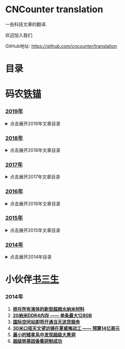 CNCounter translation
===========

一些科技文章的翻译.

欢迎加入我们. 

GitHub地址: <https://github.com/cncounter/translation>

# 目录 #


##

# 码农[铁锚](http://blog.csdn.net/renfufei)


### [2019年](./tiemao_2019/)

<details>
<summary>点击展开2019年文章目录</summary>


* [01.JVM性能调优系列](./tiemao_2019/01_jvm_optimization/README.md)
* [02.Web开发团队常备工具](./tiemao_2019/02_software-teams-tools/02_software-teams-tools.md)
* [03.MySQL-JDBC驱动-连接参数说明](./tiemao_2019/03_mysql_jdbc_properties/README.md)
* [04.升级https - 解决系统被网络运营商植入广告等问题](./tiemao_2019/04_to_https/04_to_https.md)
* [05.Spring Data MongoDB系列(二): 简单查询](./tiemao_2019/05_queries-in-spring-data-mongodb/05_queries-in-spring-data-mongodb.md)
* [06.elasticsearch 入门实战](./tiemao_2019/06_elasticsearch/06_elasticsearch.md)
* [07.Java进阶知识 - 线程间通信](./tiemao_2019/07_java-inter-thread-communication/07_java-inter-thread-communication.md)
* [08.获取JS中的调用栈](./tiemao_2019/08_js_call_stack/08_js_call_stack.md)
* [09.同01-JVM](./tiemao_2019/09_jvm_optimization/09_jvm_optimization.md)
* [10.同01-Compiler](./tiemao_2019/10_compiler_optimization/10_compiler_optimization.md)
* [11.同01-GC](./tiemao_2019/11_gc_optimization/11_gc_optimization.md)
* [12.同01-C4](./tiemao_2019/12_c4_gc/12_c4_gc.md)
* [13.JVM 性能优化, Part 5: Java的扩容问题](./tiemao_2019/13_java_scalability/13_java_scalability.md)
* [14.idea-setting](./tiemao_2019/14_idea_setting/README.md)
* [15.HotSpot虚拟机运行时系统](./tiemao_2019/15_HotSpot_Runtime_Overview/README.md)
* [16.事务特性ACID简介](./tiemao_2019/16_DataBase_ACID/README.md)
* [17.Java与封装](./tiemao_2019/17_encapsulation-in-java/README.md)
* [18.Java多线程与并发教程](./tiemao_2019/18_java-concurrency/README.md)
* [19.mybatis-foreach问题](./tiemao_2019/19_mybatis_foreach_item/README.md)
* [20.Pauseless-GC算法](./tiemao_2019/20_Azul-The-Pauseless-GC-Algorithm/README.md)

</details>



### [2018年](./tiemao_2018/)

<details>
<summary>点击展开2018年文章目录</summary>

1. [**Java Web应用目录结构**](tiemao_2018/01_java_web_package/01_java_web_package.md)
1. [**NodeJS调用HeadLess-Chrome**](tiemao_2018/05_headless-chrome-node-js/05_headless-chrome-node-js.md)
1. [**JSON.parse()/JSON.stringify方法**](tiemao_2018/06_JSON_stringify_parse/06_JSON_stringify_parse.md)
1. [**Java-根据IP统计访问次数**](tiemao_2018/07_Java_IP_Visit_Counter/07_Java_IP_Visit_Counter.md)
1. [**决不妥协, 拒绝背锅**](tiemao_2018/08_saying_no/08_saying_no.md)
1. [**spring通过QQ邮箱发送Email**](tiemao_2018/09_spring_send_email/09_spring_send_email.md)
1. [**配置 catalina.out 的日志格式**](tiemao_2018/15_catalina_out_log/15_catalina_out_log.md)
1. [**OOM终结者参数调优**](tiemao_2018/20_oom_killer/20_oom_killer.md)
1. [**JVM-OOM内存问题诊断示例1**](tiemao_2018/26_jvm_analysize_demo1/26_jvm_analysize_demo1.md)
1. [**记一次老年代内存不足的案例**](tiemao_2018/27_jvm_analysize_demo2/27_jvm_analysize_demo2.md)
1. [**WebRTC基础实践-系列课程**](tiemao_2018/31_WebRTC/README.md)
43. [**CSS高级技巧:自动省略左侧文本**](tiemao_2018/43_css-ellipsis-left/43_css-ellipsis-left.md)

</details>

### [2017年](./tiemao_2017/)

<details>
<summary>点击展开2017年文章目录</summary>

1. [**JNI全局引用与JFrame.dispose()方法**](tiemao_2017/01_JFrame_dispose_JNI/01_JFrame_dispose_JNI.md)
1. [**Dalvik 虚拟机的垃圾收集简介**](tiemao_2017/02_gc-in-dalvik-vm-in-android/02_gc-in-dalvik-vm-in-android.md)
1. [**SpringMVC中JSP页面不显示EL表达式的原因**](tiemao_2017/03_spring_mvc_jsp_el_jstl/03_spring_mvc_jsp_el_jstl.md)
1. [**Tomcat 启动速度优化**](tiemao_2017/07_FasterStartUp_Tomcat/07_FasterStartUp_Tomcat.md)
1. [**RMI垃圾收集简介**](tiemao_2017/10_rmi_gc/10_rmi_gc.md)
1. [**1. Java EE简介 - JavaEE基础系列**](tiemao_2017/23_what-is-java-ee/23_what-is-java-ee.md)
1. [**2.JSR简介 - JavaEE基础系列**](tiemao_2017/22_what-is-a-jsr/22_what-is-a-jsr.md)
1. [**3. 什么是JSR参考实现？ - JavaEE基础系列**](tiemao_2017/24_jsr-reference-impl/24_jsr-reference-impl.md)
1. [**4. 什么是应用服务器？ - JavaEE基础系列**](tiemao_2017/26_what-is-an-application-server/26_what-is-an-application-server.md)
1. [**前端构建工具-fis3使用入门**](tiemao_2017/27_fis3_usage/27_fis3_usage.md)

</details>


### [2016年](./tiemao_2016/)
<details>
<summary>点击展开2016年文章目录</summary>

[1.](./tiemao_2016/)

</details>

### [2015年](./tiemao_2015/)

<details>
<summary>点击展开2015年文章目录</summary>

1. **[AngularJS最佳实践: 请小心使用 ng-repeat 中的 $index](tiemao_2015/04_ng_repeat_$index/ng_repeat_$index.md)**
1. **[巧用JSON.stringify()生成漂亮格式的JSON字符串](tiemao_2015/05_JSON_indent/05_JSON_indent.md)**
1. **[深入详解SQL中的Null](tiemao_2015/10_Understanding_SQL_Null/10_Understanding_SQL_Null.md)**

</details>

### [2014年](./tiemao_2014/)

<details>
<summary>点击展开2014年目录</summary>

1. **[编程界12个靠谱的5年预测](./tiemao_2014/5year/5year.md)**
1. **[年轻程序员越早知道越好的8个职场建议](./tiemao_2014/CareerAdvice/CareerAdvice.md)**
1. **[CPU空闲时在忙什么](tiemao_2014/CPUIdel/CPUIdel.md)**
1. **[Hadoop的发展开辟了对数据迁移工具的需求](tiemao_2014/DataMigration/DataMigration.md)**
1. **[G1垃圾收集器入门](tiemao_2014/G1/G1.md)**
1. **[Windows下Git使用入门](tiemao_2014/GitHelp/GitHelp.md)**
1. **[10分钟折腾HBase](tiemao_2014/hbase/quickstart.md)**
1. **[JDK7-HotSpot启动参数](tiemao_2014/HotSpot_VM_Options/HotSpot_VM_Options.md)**
1. **[内存计算带来可操作的实时智能系统](tiemao_2014/InMemoryComputing/InMemoryComputing.md)**
1. **[Java框架ForkJoin入门简介](tiemao_2014/Java_ForkJoin/Java_ForkJoin.md)**
1. **[最常用的Java类 Top 100](tiemao_2014/Java100Classes/Java100Classes.md)**
1. **[JavaEE标准很难推销给Spring框架用户](tiemao_2014/JavaEEvsSpring/JavaEEvsSpring.md)**
1. **[Java Heap dump文件分析工具jhat简介](tiemao_2014/jhat/jhat.md)**
1. **[Common Lisp简介](tiemao_2014/Lisp/01_Introduction.md)**
1. **[“一劳永逸”地解析 `SHOW SLAVE STATUS` 日志文件和位置](tiemao_2014/MySQL_Slow_Log/MySQL_Slow_Log.md)**
1. **[DOM中的动态NodeList与静态NodeList](tiemao_2014/NodeList/NodeList.md)**
1. **[PL/SQL一天入门基础教程](tiemao_2014/PLSQL/plsql_1day.md)**
1. **[生产环境线上测试的惨淡人生](tiemao_2014/ProductionTesting/ProductionTesting.md)**
1. **[Promise详解](tiemao_2014/Promise/Promise.md)**
1. **[Redis为何Bigger比Memcached高](tiemao_2014/Redis_beats_Memcached/Redis_beats_Memcached.md)**
1. **[可靠的Windows版Redis-教你怎么解决64位Windows版Redis狂占C盘的问题](tiemao_2014/RedisQFork_heapdir/RedisQFork_heapdir.md)**
1. **[Oracle中 SQL 执行太慢的元凶: OR](tiemao_2014/SQL_OR/sql_slow_by_or.md)**
1. **[Windows下载安装JDK](tiemao_2014/Win_JDK7/Win_JDK7.md)**

</details>



# 小伙伴[书三生](http://t.qq.com/renfufei)

### 2014年

1. **[排斥所有液体的新型超疏水纳米材料](shusansheng_2014/superomniphobic/superomniphobic.md)**
1. **[20纳米DDR4内存 —— 单条最大128GB](shusansheng_2014/Samsung20nmDDR4/Samsung20nmDDR4.md)**
1. **[国际空间站即将开通当天送货服务](shusansheng_2014/SpaceStation/SpaceStation.md)**
1. **[30米口径天文望远镜在夏威夷动工 —— 预算14亿美元](shusansheng_2014/telescope/telescope.md)**
1. **[最小的矮星系中发现超级大黑洞](shusansheng_2014/blackhole/blackhole.md)**
1. **[超级转基因香蕉研制成功](shusansheng_2014/superbanana/superbanana.md)**

